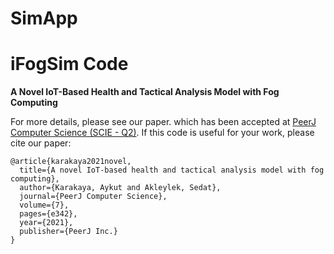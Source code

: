 # SimApp
# iFogSim Code

**A Novel IoT-Based Health and Tactical Analysis Model with Fog Computing**


For more details, please see our paper. which has been accepted at [PeerJ Computer Science (SCIE - Q2)](https://peerj.com/articles/cs-342.pdf). If this code is useful for your work, please cite our paper:

````
@article{karakaya2021novel,
  title={A novel IoT-based health and tactical analysis model with fog computing},
  author={Karakaya, Aykut and Akleylek, Sedat},
  journal={PeerJ Computer Science},
  volume={7},
  pages={e342},
  year={2021},
  publisher={PeerJ Inc.}
}
````

